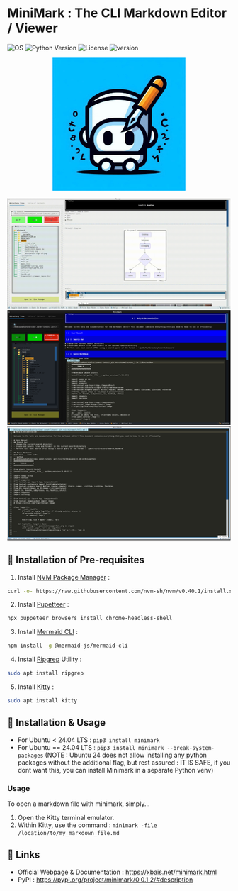 # MiniMark : The CLI Markdown Editor / Viewer
![OS](https://img.shields.io/badge/OS-Linux-green) ![Python Version](https://img.shields.io/pypi/pyversions/minimark) ![License](https://img.shields.io/github/license/xbais/minimark) ![version](https://img.shields.io/pypi/v/minimark)

<p align="center">
  <img src="./_resources/logo.jpeg" alt="Sublime's custom image" style='width:300px'/>
</p>

![Light Mode](_resources/light-mode.png)
![Dark Mode](_resources/dark-mode.png)
![Markdown Editor](_resources/markdown-editor.png)

## 🔷 Installation of Pre-requisites
1. Install [NVM Package Manager](https://github.com/nvm-sh/nvm) : 
  ```bash
  curl -o- https://raw.githubusercontent.com/nvm-sh/nvm/v0.40.1/install.sh | bash
  ```
2. Install [Pupetteer](https://pptr.dev) : 
  ```bash
  npx puppeteer browsers install chrome-headless-shell
  ```
3. Install [Mermaid CLI](https://github.com/mermaid-js/mermaid-cli) : 
  ```bash
  npm install -g @mermaid-js/mermaid-cli
  ```
4. Install [Ripgrep](https://github.com/BurntSushi/ripgrep) Utility :
  ```bash
  sudo apt install ripgrep
  ```
5. Install [Kitty](https://sw.kovidgoyal.net/kitty/) :
  ```bash
  sudo apt install kitty
  ```
## 🔷 Installation & Usage
- For Ubuntu < 24.04 LTS : `pip3 install minimark`
- For Ubuntu == 24.04 LTS : `pip3 install minimark --break-system-packages` (NOTE : Ubuntu 24 does not allow installing any python packages without the additional flag, but rest assured : IT IS SAFE, if you dont want this, you can install Minimark in a separate Python venv)

### **Usage**
To open a markdown file with minimark, simply... 
1. Open the Kitty terminal emulator.
2. Within Kitty, use the command : `minimark -file /location/to/my_markdown_file.md`

## 🔷 Links
- Official Webpage & Documentation : https://xbais.net/minimark.html
- PyPI : https://pypi.org/project/minimark/0.0.1.2/#description
